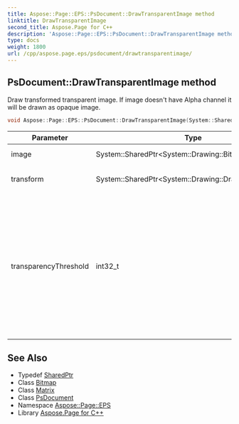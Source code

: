 ```yaml
---
title: Aspose::Page::EPS::PsDocument::DrawTransparentImage method
linktitle: DrawTransparentImage
second_title: Aspose.Page for C++
description: 'Aspose::Page::EPS::PsDocument::DrawTransparentImage method. Draw transformed transparent image. If image doesn''t have Alpha channel it will be drawn as opaque image in C++.'
type: docs
weight: 1800
url: /cpp/aspose.page.eps/psdocument/drawtransparentimage/
---
```

## PsDocument::DrawTransparentImage method


Draw transformed transparent image. If image doesn't have Alpha channel it will be drawn as opaque image.

```cpp
void Aspose::Page::EPS::PsDocument::DrawTransparentImage(System::SharedPtr<System::Drawing::Bitmap> image, System::SharedPtr<System::Drawing::Drawing2D::Matrix> transform, int32_t transparencyThreshold)
```


| Parameter | Type | Description |
| --- | --- | --- |
| image | System::SharedPtr\<System::Drawing::Bitmap\> | The image to draw. |
| transform | System::SharedPtr\<System::Drawing::Drawing2D::Matrix\> | The matrix to transform image. |
| transparencyThreshold | int32_t | A threshold that defines from which value of transparency pixel will be interpreted as fully transparent. All values below this threshold will be interpreted as fully opaque. |

## See Also

* Typedef [SharedPtr](../../../system/sharedptr/)
* Class [Bitmap](../../../system.drawing/bitmap/)
* Class [Matrix](../../../system.drawing.drawing2d/matrix/)
* Class [PsDocument](../)
* Namespace [Aspose::Page::EPS](../../)
* Library [Aspose.Page for C++](../../../)
